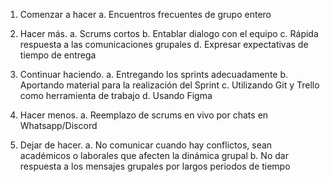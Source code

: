 1.	Comenzar a hacer
  a.	Encuentros frecuentes de grupo entero

2.	Hacer más.
  a.	Scrums cortos
  b.	Entablar dialogo con el equipo
  c.	Rápida respuesta a las comunicaciones grupales
  d.	Expresar expectativas de tiempo de entrega

3.	Continuar haciendo.
  a.	Entregando los sprints adecuadamente
  b.	Aportando material para la realización del Sprint
  c.	Utilizando Git y Trello como herramienta de trabajo
  d.	Usando Figma

4.	Hacer menos.
  a.	Reemplazo de scrums en vivo por chats en Whatsapp/Discord

5.	Dejar de hacer.
  a.	No comunicar cuando hay conflictos, sean académicos o laborales que afecten la dinámica grupal
  b.	No dar respuesta a los mensajes grupales por largos periodos de tiempo
